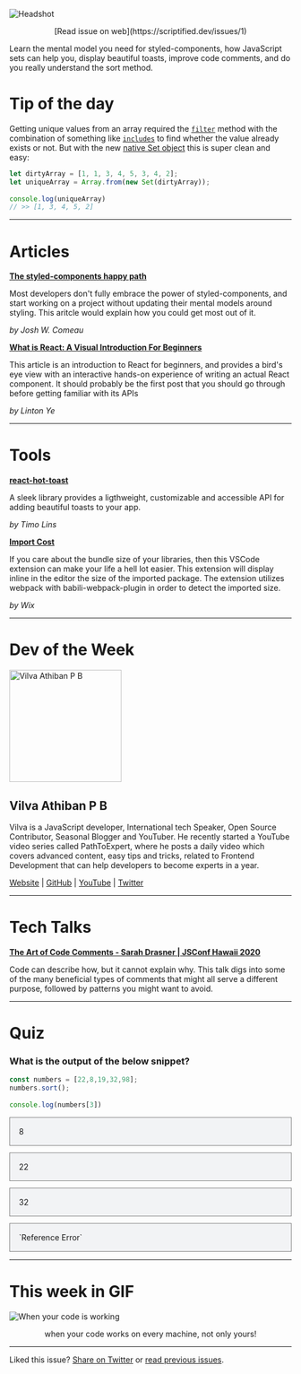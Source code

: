 ![ Headshot](https://scriptified.dev/images/issue-page-og.jpg)

<center>[Read issue on web](https://scriptified.dev/issues/1)</center>

Learn the mental model you need for styled-components, how JavaScript sets can help you, display beautiful toasts, improve code comments, and do you really understand the sort method.

# Tip of the day
Getting unique values from an array required the [`filter`](https://developer.mozilla.org/en-US/docs/Web/JavaScript/Reference/Global_Objects/Array/filter) method with the combination of something like [`includes`](https://developer.mozilla.org/en-US/docs/Web/JavaScript/Reference/Global_Objects/Array/includes) to find whether the value already exists or not. But with the new [native Set object](https://developer.mozilla.org/en-US/docs/Web/JavaScript/Reference/Global_Objects/Set) this is super clean and easy:

```js
let dirtyArray = [1, 1, 3, 4, 5, 3, 4, 2];
let uniqueArray = Array.from(new Set(dirtyArray));
        
console.log(uniqueArray)
// >> [1, 3, 4, 5, 2]
```

___

# Articles

[**The styled-components happy path**](https://www.joshwcomeau.com/css/styled-components/)
	
Most developers don't fully embrace the power of styled-components, and start working on a project without updating their mental models around styling. This aritcle would explain how you could get most out of it.

*by Josh W. Comeau*

[**What is React: A Visual Introduction For Beginners**](https://learnreact.design/posts/what-is-react)

This article is an introduction to React for beginners, and provides a bird's eye view with an interactive hands-on experience of writing an actual React component. It should probably be the first post that you should go through before getting familiar with its APIs

*by Linton Ye*
___

# Tools

[**react-hot-toast**](https://react-hot-toast.com/)

A sleek library provides a ligthweight, customizable and accessible API for adding beautiful toasts to your app.

*by Timo Lins*

[**Import Cost**](https://marketplace.visualstudio.com/items?itemName=wix.vscode-import-cost)

If you care about the bundle size of your libraries, then this VSCode extension can make your life a hell lot easier. This extension will display inline in the editor the size of the imported package. The extension utilizes webpack with babili-webpack-plugin in order to detect the imported size.

*by Wix*

___

# Dev of the Week
<img alt="Vilva Athiban P B" src="https://github.com/vilvaathibanpb.png" style="width:200px;"/>

## Vilva Athiban P B
Vilva is a JavaScript developer, International tech Speaker, Open Source Contributor, Seasonal Blogger and YouTuber. He recently started a YouTube video series called PathToExpert, where he posts a daily video which covers advanced content, easy tips and tricks, related to Frontend Development that can help developers to become experts in a year.

[Website](https://vilvaathiban.com) | [GitHub](https://github.com/vilvaathibanpb) | [YouTube](https://www.youtube.com/channel/UCFSQ3m4-hJ0izfsMUrAk7mw) | [Twitter](https://twitter.com/vilvaathibanpb)

___
# Tech Talks

[**The Art of Code Comments - Sarah Drasner | JSConf Hawaii 2020**](https://www.youtube.com/watch?v=yhF7OmuIILc)

Code can describe how, but it cannot explain why. This talk digs into some of the many beneficial types of comments that might all serve a different purpose, followed by patterns you might want to avoid.

___

# Quiz

### What is the output of the below snippet?

```js
const numbers = [22,8,19,32,98];
numbers.sort();
        
console.log(numbers[3])
```

<a href="https://scriptified.dev/issues/1?section=quiz&option=1" style="text-decoration:none;">
<div style="margin: 12px 0px; border: 1px solid gray; padding: 16px; background: #F2F3F5;">
	8
</div>
</a>

<a href="https://scriptified.dev/issues/1?section=quiz&option=2" style="text-decoration:none;">
<div style="margin: 12px 0px; border: 1px solid gray; padding: 16px; background: #F2F3F5;">
	22
</div>
</a>

<a href="https://scriptified.dev/issues/1?section=quiz&option=3" style="text-decoration:none;">
<div style="margin: 12px 0px; border: 1px solid gray; padding: 16px; background: #F2F3F5;">
	32
</div>
</a>

<a href="https://scriptified.dev/issues/1?section=quiz&option=4" style="text-decoration:none;">
<div style="margin: 12px 0px; border: 1px solid gray; padding: 16px; background: #F2F3F5;">
	`Reference Error`
</div>
</a>

___

# This week in GIF

![When your code is working](https://scriptified.dev/images/issue-1/this-week.gif)

<center>when your code works on every machine, not only yours!</center>

---

Liked this issue? [Share on Twitter](https://twitter.com/intent/tweet?text=Have+a+look+at+issue+%231+of+Scriptified.%0D%0A%0D%0ASubscribe+to+%40scriptified_dev+for+more.+%0D%0A%0D%0A&url=https%3A%2F%2Fscriptified.dev%2Fissues%2F1) or [read previous issues](https://scriptified.dev/issues).